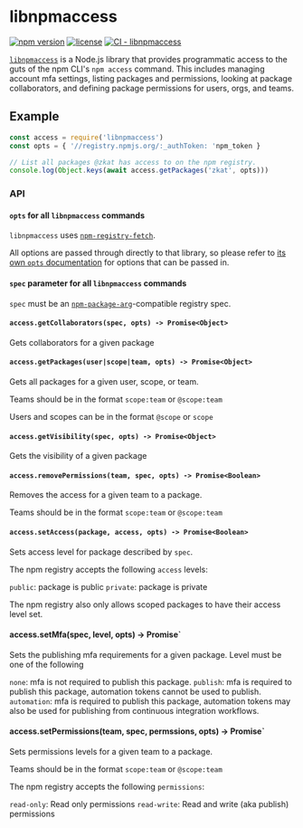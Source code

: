# libnpmaccess

[![npm version](https://img.shields.io/npm/v/libnpmaccess.svg)](https://npm.im/libnpmaccess)
[![license](https://img.shields.io/npm/l/libnpmaccess.svg)](https://npm.im/libnpmaccess)
[![CI - libnpmaccess](https://github.com/npm/cli/actions/workflows/ci-libnpmaccess.yml/badge.svg)](https://github.com/npm/cli/actions/workflows/ci-libnpmaccess.yml)

[`libnpmaccess`](https://github.com/npm/libnpmaccess) is a Node.js
library that provides programmatic access to the guts of the npm CLI's `npm access` command. This includes managing account mfa settings, listing
packages and permissions, looking at package collaborators, and defining
package permissions for users, orgs, and teams.

## Example

```javascript
const access = require('libnpmaccess')
const opts = { '//registry.npmjs.org/:_authToken: 'npm_token }

// List all packages @zkat has access to on the npm registry.
console.log(Object.keys(await access.getPackages('zkat', opts)))
```

### API

#### `opts` for all `libnpmaccess` commands

`libnpmaccess` uses [`npm-registry-fetch`](https://npm.im/npm-registry-fetch).

All options are passed through directly to that library, so please refer
to [its own `opts`
documentation](https://www.npmjs.com/package/npm-registry-fetch#fetch-options)
for options that can be passed in.

#### `spec` parameter for all `libnpmaccess` commands

`spec` must be an [`npm-package-arg`](https://npm.im/npm-package-arg)-compatible
registry spec.

#### `access.getCollaborators(spec, opts) -> Promise<Object>`

Gets collaborators for a given package

#### `access.getPackages(user|scope|team, opts) -> Promise<Object>`

Gets all packages for a given user, scope, or team.

Teams should be in the format `scope:team` or `@scope:team`

Users and scopes can be in the format `@scope` or `scope`

#### `access.getVisibility(spec, opts) -> Promise<Object>`

Gets the visibility of a given package

#### `access.removePermissions(team, spec, opts) -> Promise<Boolean>`

Removes the access for a given team to a package.

Teams should be in the format `scope:team` or `@scope:team`

#### `access.setAccess(package, access, opts) -> Promise<Boolean>`

Sets access level for package described by `spec`.

The npm registry accepts the following `access` levels:

`public`: package is public
`private`: package is private

The npm registry also only allows scoped packages to have their access
level set.

#### access.setMfa(spec, level, opts) -> Promise<Boolean>\`

Sets the publishing mfa requirements for a given package.  Level must be one of the
following

`none`: mfa is not required to publish this package.
`publish`: mfa is required to publish this package, automation tokens
cannot be used to publish.
`automation`: mfa is required to publish this package, automation tokens
may also be used for publishing from continuous integration workflows.

#### access.setPermissions(team, spec, permssions, opts) -> Promise<Boolean>\`

Sets permissions levels for a given team to a package.

Teams should be in the format `scope:team` or `@scope:team`

The npm registry accepts the following `permissions`:

`read-only`: Read only permissions
`read-write`: Read and write (aka publish) permissions
